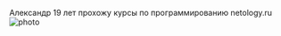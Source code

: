 Александр 19 лет прохожу курсы по программированию netology.ru
![photo](https://yandex-images.clstorage.net/AF9zb6432/b527cb7t/fMXK9maHwEwSyEK29GW0nXS8a233nlg1gQE0tvfA16FFg04e-HDZT4L7UD0iEc3Kg5GtpoKQ-Nop-fJ5o4vfjOmBr6JiRnGo4mhStsS1JS3kzNvtBx4ZdfEkscdC8Gbk4Neqm0gTD93VjAbflKY63XQwLZZylax73V3R6mNc-7muxPuX9taRmADbIaC1pbbslD0fflcvDCZkopThUiA3M_O3iI_vI-0OpK7FHiaW6n9n4w3EEbUsbk0_ACmFnCpqrdQKh0R0kAoQaECQpRVlDAYP__xXXo-2RaPUwzPD9qNDpln-TfCtj6dNd22UlEpu9ZHMBEI3jw8N3eCJBHyLKa70GAWlNYFYcOjDcIcXdd1Erc_dxG2_x-dRhLOiwgUhkydonlxhXl63jaWsVfYpDWRhPRWB522uPexAi_W-Srk-dkpGdCbyGED6E1B3VMSPFAxtLaedX-S34YTic2HHgTGGqO4fE62-tdyXPMX32f60A69X0pS-_A1NkXtm_RoJ3vXL5Qb1kSgwCqMBZQdmzcXs7t3GzS1HxlMGACBB9kBBB3nOfBDOXQeO95_G1Pg_RlEdlNDEnJxsvfGLFY-pudzk63aH5gOL4omAsUeFlP9HfG_stk8sVURT1EOCMNaw8bQJrDwyzt7kjtSvtBT4j0Vwjwcw5L1PvewAC3TPylu8dbmF9DWBaeF6c-AnZpRfFrzeDCaev1QEoUfwcEIlgnLWue6MEC4c5N5UXSSXu80nw80n83bNnD08EmmnvZgLnCZqtXcXgTiSyaLC5seVfmRPzW9nTd_FlpC18HJyN6Dz9bjMDXBNbLQPdW8lZyped-COxBJ13n_fXQJbNGx5eQykKEcUNJNY0ylTk1ZWJo-2Lw9Mt318FgZwBJKiEpbhYebLXs5gbBzEjaUf9LXJrdegjxeQR9zdfg4S6STfmnqudTmnhPQwG9DowrLG1Ka9hW__3yTtXFcFk3YhwmDH8)